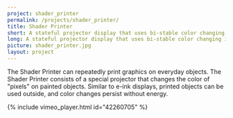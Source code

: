 ```yaml
---
project: shader_printer
permalink: /projects/shader_printer/
title: Shader Printer
short: A stateful projector display that uses bi-stable color changing inks.
long: A stateful projector display that uses bi-stable color changing inks.
picture: shader_printer.jpg
layout: project
---
```

The Shader Printer can repeatedly print graphics on everyday objects. The Shader Printer consists of a special projector that changes the color of "pixels" on painted objects. Similar to e-ink displays, printed objects can be used outside, and color changes persist without energy.

{% include vimeo_player.html id="42260705" %}

